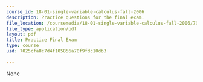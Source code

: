 ```yaml
---
course_id: 18-01-single-variable-calculus-fall-2006
description: Practice questions for the final exam.
file_location: /coursemedia/18-01-single-variable-calculus-fall-2006/7025cfa8c7d4f105856a70f9fdc10db3_prfinal.pdf
file_type: application/pdf
layout: pdf
title: Practice Final Exam
type: course
uid: 7025cfa8c7d4f105856a70f9fdc10db3

---
```

None